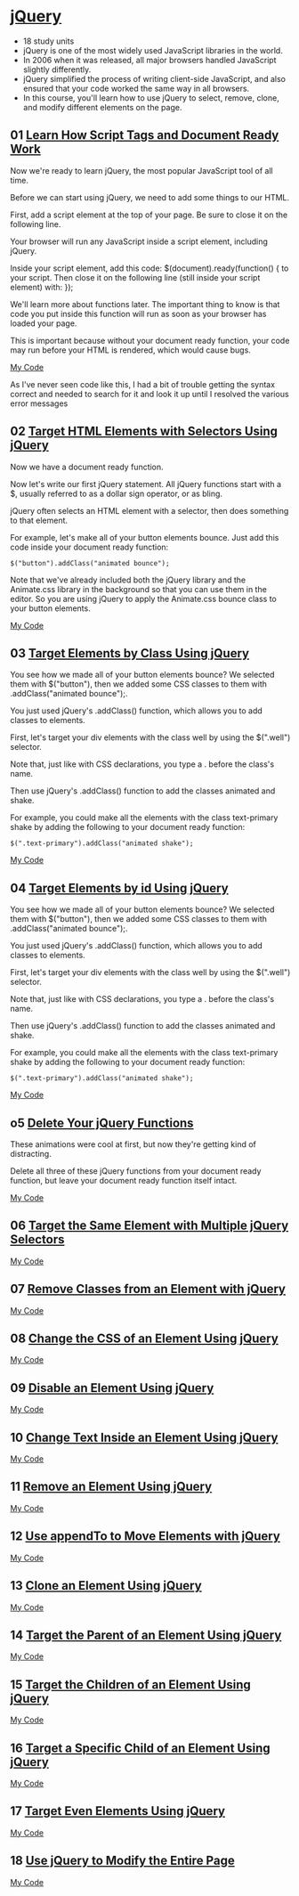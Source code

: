 # [jQuery](https://www.freecodecamp.org/learn/front-end-development-libraries/#jquery)
* 18 study units 
* jQuery is one of the most widely used JavaScript libraries in the world.
* In 2006 when it was released, all major browsers handled JavaScript slightly differently. 
* jQuery simplified the process of writing client-side JavaScript, and also ensured that your code worked the same way in all browsers.
* In this course, you'll learn how to use jQuery to select, remove, clone, and modify different elements on the page.

## 01 [Learn How Script Tags and Document Ready Work](https://www.freecodecamp.org/learn/front-end-development-libraries/jquery/learn-how-script-tags-and-document-ready-work)

Now we're ready to learn jQuery, the most popular JavaScript tool of all time.

Before we can start using jQuery, we need to add some things to our HTML.

First, add a script element at the top of your page. Be sure to close it on the following line.

Your browser will run any JavaScript inside a script element, including jQuery.

Inside your script element, add this code: $(document).ready(function() { to your script. Then close it on the following line (still inside your script element) with: });

We'll learn more about functions later. The important thing to know is that code you put inside this function will run as soon as your browser has loaded your page.

This is important because without your document ready function, your code may run before your HTML is rendered, which would cause bugs.

[My Code](https://github.com/EO4wellness/T-I-L/blob/main/FrontEnd/freeCodeCamp/exercises/jQuery/01_learn-how-script-tags-and-document-ready-work.js)

As I've never seen code like this, I had a bit of trouble getting the syntax correct and needed to search for it and look it up until I resolved the various error messages


## 02 [Target HTML Elements with Selectors Using jQuery](https://www.freecodecamp.org/learn/front-end-development-libraries/jquery/target-html-elements-with-selectors-using-jquery)



Now we have a document ready function.

Now let's write our first jQuery statement. All jQuery functions start with a $, usually referred to as a dollar sign operator, or as bling.

jQuery often selects an HTML element with a selector, then does something to that element.

For example, let's make all of your button elements bounce. Just add this code inside your document ready function:
```
$("button").addClass("animated bounce");
```
Note that we've already included both the jQuery library and the Animate.css library in the background so that you can use them in the editor. So you are using jQuery to apply the Animate.css bounce class to your button elements.


[My Code](https://github.com/EO4wellness/T-I-L/blob/main/FrontEnd/freeCodeCamp/exercises/jQuery/02_target-html-elements-with-selectors-using-jquery.js)

## 03 [Target Elements by Class Using jQuery](https://www.freecodecamp.org/learn/front-end-development-libraries/jquery/target-elements-by-class-using-jquery)


You see how we made all of your button elements bounce? We selected them with $("button"), then we added some CSS classes to them with .addClass("animated bounce");.

You just used jQuery's .addClass() function, which allows you to add classes to elements.

First, let's target your div elements with the class well by using the $(".well") selector.

Note that, just like with CSS declarations, you type a . before the class's name.

Then use jQuery's .addClass() function to add the classes animated and shake.

For example, you could make all the elements with the class text-primary shake by adding the following to your document ready function:
```
$(".text-primary").addClass("animated shake");
```

[My Code](https://github.com/EO4wellness/T-I-L/blob/main/FrontEnd/freeCodeCamp/exercises/jQuery/03_arget-elements-by-class-using-jquery.js)

## 04 [Target Elements by id Using jQuery](https://www.freecodecamp.org/learn/front-end-development-libraries/jquery/target-elements-by-class-using-jquery)

You see how we made all of your button elements bounce? We selected them with $("button"), then we added some CSS classes to them with .addClass("animated bounce");.

You just used jQuery's .addClass() function, which allows you to add classes to elements.

First, let's target your div elements with the class well by using the $(".well") selector.

Note that, just like with CSS declarations, you type a . before the class's name.

Then use jQuery's .addClass() function to add the classes animated and shake.

For example, you could make all the elements with the class text-primary shake by adding the following to your document ready function:
```
$(".text-primary").addClass("animated shake");
```

[My Code](https://github.com/EO4wellness/T-I-L/blob/main/FrontEnd/freeCodeCamp/exercises/jQuery/04_target-elements-by-id-using-jquery.js)


## o5 [Delete Your jQuery Functions](https://www.freecodecamp.org/learn/front-end-development-libraries/jquery/delete-your-jquery-functions)


These animations were cool at first, but now they're getting kind of distracting.

Delete all three of these jQuery functions from your document ready function, but leave your document ready function itself intact.

[My Code](https://github.com/EO4wellness/T-I-L/blob/main/FrontEnd/freeCodeCamp/exercises/jQuery/05_delete-your-jquery-functions.js)


## 06 [Target the Same Element with Multiple jQuery Selectors]()

[My Code]()

## 07 [Remove Classes from an Element with jQuery]()

[My Code]()

## 08 [Change the CSS of an Element Using jQuery]()

[My Code]()

## 09 [Disable an Element Using jQuery]()

[My Code]()

## 10 [Change Text Inside an Element Using jQuery]()

[My Code]()

## 11 [Remove an Element Using jQuery]()

[My Code]()

## 12 [Use appendTo to Move Elements with jQuery]()

[My Code]()

## 13 [Clone an Element Using jQuery]()

[My Code]()

## 14 [Target the Parent of an Element Using jQuery]()

[My Code]()

## 15 [Target the Children of an Element Using jQuery]()

[My Code]()

## 16 [Target a Specific Child of an Element Using jQuery]()

[My Code]()

## 17 [Target Even Elements Using jQuery]()

[My Code]()

## 18 [Use jQuery to Modify the Entire Page]()

[My Code]()
